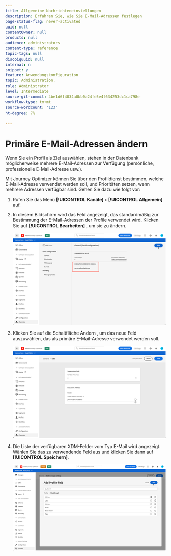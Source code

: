 ```yaml
---
title: Allgemeine Nachrichteneinstellungen
description: Erfahren Sie, wie Sie E-Mail-Adressen festlegen
page-status-flag: never-activated
uuid: null
contentOwner: null
products: null
audience: administrators
content-type: reference
topic-tags: null
discoiquuid: null
internal: n
snippet: y
feature: Anwendungskonfiguration
topic: Administration.
role: Administrator
level: Intermediate
source-git-commit: 4be1d6f4034a0bb0a24fe5e4f634253dc1ca798e
workflow-type: tm+mt
source-wordcount: '123'
ht-degree: 7%

---
```



# Primäre E-Mail-Adressen ändern

Wenn Sie ein Profil als Ziel auswählen, stehen in der Datenbank möglicherweise mehrere E-Mail-Adressen zur Verfügung (persönliche, professionelle E-Mail-Adresse usw.).

Mit Journey Optimizer können Sie über den Profildienst bestimmen, welche E-Mail-Adresse verwendet werden soll, und Prioritäten setzen, wenn mehrere Adressen verfügbar sind. Gehen Sie dazu wie folgt vor:

1. Rufen Sie das Menü **[!UICONTROL Kanäle]** `>` **[!UICONTROL Allgemein]** auf.
1. In diesem Bildschirm wird das Feld angezeigt, das standardmäßig zur Bestimmung der E-Mail-Adressen der Profile verwendet wird. Klicken Sie auf **[!UICONTROL Bearbeiten]** , um sie zu ändern.

   ![](../assets/primary-address.png)

1. Klicken Sie auf die Schaltfläche Ändern , um das neue Feld auszuwählen, das als primäre E-Mail-Adresse verwendet werden soll.

   ![](../assets/primary-address-edit.png)

1. Die Liste der verfügbaren XDM-Felder vom Typ E-Mail wird angezeigt. Wählen Sie das zu verwendende Feld aus und klicken Sie dann auf **[!UICONTROL Speichern]**.

   ![](../assets/primary-address-field.png)

<!--1. You can also select an additional field to use as secondary email address. This allows you to determine which field to use if the primary field is empty for a profile. >> will be done later on-->

